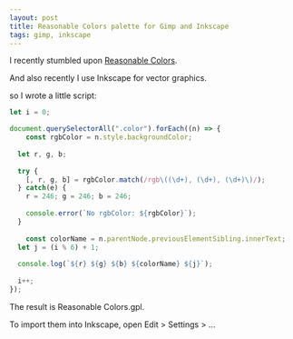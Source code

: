 ```yaml
---
layout: post
title: Reasonable Colors palette for Gimp and Inkscape
tags: gimp, inkscape
---
```


I recently stumbled upon [Reasonable Colors](https://reasonable.work/colors).

And also recently I use Inkscape for vector graphics.

so I wrote a little script:

```javascript
let i = 0;

document.querySelectorAll(".color").forEach((n) => {
	const rgbColor = n.style.backgroundColor;
  
  let r, g, b;
  
  try {
  	[, r, g, b] = rgbColor.match(/rgb\((\d+), (\d+), (\d+)\)/);
  } catch(e) {
   	r = 246; g = 246; b = 246;
    
    console.error(`No rgbColor: ${rgbColor}`);
  } 
  
	const colorName = n.parentNode.previousElementSibling.innerText;
  let j = (i % 6) + 1;
  
  console.log(`${r} ${g} ${b} ${colorName} ${j}`);
  
  i++;
});
```

The result is Reasonable Colors.gpl.

To import them into Inkscape, open Edit > Settings > ...
